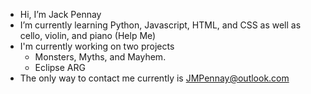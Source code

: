-  Hi, I’m Jack Pennay
-  I’m currently learning Python, Javascript, HTML, and CSS as well as cello, violin, and piano (Help Me)
-  I'm currently working on two projects
    - Monsters, Myths, and Mayhem.
    - Eclipse ARG
- The only way to contact me currently is JMPennay@outlook.com
